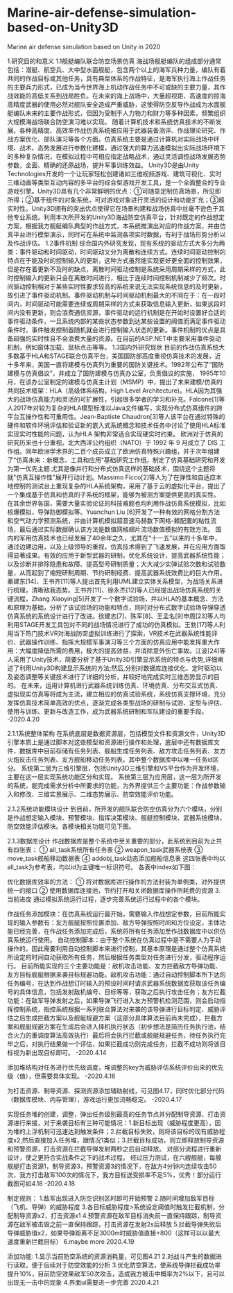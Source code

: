 # Marine-air-defense-simulation-based-on-Unity3D
Marine air defense simulation based on Unity in 2020

1.研究目的和意义
1.1舰艇编队联合防空场景仿真
海战场舰艇编队的组成部分通常包括：潜艇、航空兵、大中型水面舰艇，包含两个以上的海军兵种力量，编队有着共同的作战目标或其他任务，具有典型体系的作战特征，是海军执行海上作战任务的主要兵力形式，已成为当今世界海上机动作战任务中不可或缺的主要力量，其作战效能的高低关系到战局胜负。在未来的海上战场中，大量超视距、高速度的掠海高精度武器的使用必然对舰队安全造成严重威胁，这使得防空反导作战成为水面舰艇编队未来的主要作战形式，但因为受制于人力物力和财力等多种因素，频繁组织大规模海战场联合防空演习难以实现。
随着计算机技术和系统仿真技术的不断发展，各种高精度、高效率作战仿真系统被应用于武器装备测评、作战理论研究、作战方案优化、部队演习等各个方面。仿真系统主要是通过计算机对实际战场中环境、战术、态势发展进行参数化建模，通过强大的算力迅速模拟出实际战场环境下的多种复杂情况，在模拟过程中可相应指定战略战术，通过灵活调控战场发展态势参数，全面、精确的还原战场，提升军事训练效益。
Unity3D是由Unity Technologies开发的一个让玩家轻松创建诸如三维视频游戏、建筑可视化、实时三维动画等类型互动内容的多平台的综合型游戏开发工具，是一个全面整合的专业游戏引擎。Unity3D具有几个非常鲜明的优点：①可随意定制仿真场景，所见即所得；②基于组件的对象系统，可对游戏对象进行灵活的设计和功能扩充；③超实时性。Unity3D拥有的突出优点使得它在场景构建和战场仿真中丝毫不逊色于其他专业系统。利用本次所开发的Unity3D海战防空仿真平台，针对既定的作战想定方案，根据我方舰艇编队典型的作战方式，本系统推演出对应的作战方案，并由仿真平台进行模型演示，同时可在系统中监测各项实时数据，有利于战场形势分析以及作战评估。
1.2事件机制
综合国内外研究发现，现有系统的驱动方式大多分为两类：事件驱动和时间驱动，时间驱动又分为离散和连续方式。连续时间驱动控制的特点在于能及时的控制输入的更新，这种方式虽然能实现更好更全面的控制效果，但是存在着更新不及时的缺点，离散时间驱动控制是系统采用周期采样的方式，此时控制输入的更新只会在离散时间进行，相比于连续时间控制机制减少了频次。时间驱动控制相对于某些实时性要求较高的系统来说无法实现系统信息的及时更新，故引进了事件驱动机制。事件驱动机制与时间驱动机制最大的不同在于：在一段时间内，时间驱动可能需要连续或周期采样的方式来获取信息输入更新，如果这段时间内没有更新，则会浪费通信资源，事件驱动的运行机制是在开始时设置好合适的事件驱动条件，一旦系统内部的某些状态参数到达某些设置的阈值而满足事件驱动条件时，事件触发控制器随机就会进行控制输入状态的更新。事件机制的优点是具备超强的实时性且不会浪费大量的资源。在目前的ASP.NET中主要采用事件驱动机制，例如窗体加载、鼠标点击等等。
1.3国内外研究现状
目前的作战仿真系统大多数基于HLA和STAGE联合仿真平台，美国国防部高度重视仿真技术的发展，近十多年来，美国一直将建模与仿真列为重要的国防关键技术。1992年公布了“国防建模与仿真倡议”，并成立了国防建模与仿真办公室，负责倡议的实施， 1995年10月，在该办公室制定的建模与仿真主计划（MSMP）中，提出了未来建模/仿真的共同技术框架：HLA（高级体系结构，High Level Architecture)。HLA因为其强大的战场仿真能力和灵活的可扩展性，引起很多学者的学习和补充。Falcone[1]等人2017年对较为复杂的HLA模型标准以Java文件编写，实现分布式仿真组件的跨平台互操作性和可重用性。Jean-Baptiste Chaudron[3]等人该平台在通过特殊的硬件和软件环境评估和验证新的嵌入式系统概念和技术任务中讨论了使用HLA标准实现实时性能的问题，认为HLA 架构非常适合实现硬实时约束。
欧洲对于仿真的研究历来也十分重视。北大西洋公约组织（NATO）于 1992 年 9 月成立了 DIS 工作组。同年欧洲学术界的二百个成员成立了欧洲仿真特殊兴趣组，并于次年组建了"仿真未来：新概念、工具和应用"基础研究工作组。制定了仿真基础研究和开发为第一优先主题.尤其是像并行和分布式仿真这样的基础技术，围绕这个主题将就"仿真互操作性"展开行动计划。Massimo Ficco[2]等人为了在弹性和自适应本地控制的测试台上重现复杂的HLA系统架构，采用了基于云的虚拟化平台，提出了一个集成基于仿真和仿真的子系统的框架，能够为被测方案提供更高的真实性。
在其余世界各国，需要大量实验论证的科技难题也均利用作战仿真系统模拟，比如核爆模拟，导弹防御模拟等。Yuanchun Liu [6]开发了一种有效的网格分割方法和空气动力学预测系统，并由计算机模拟超音速马赫数下网格-鳍配置的粘性流场，最后通过实际数据确认该方法是数值网格翅片流场数值模拟的有效方法。
国内的军用仿真技术也已经发展了40余年之久，尤其在“十一五”以来的十多年中，通过边建边用，以及上级领导的重视，仿真技术得到了飞速发展，并在应用方面取得显著成果。有效的应用于新型武器的研制，优化系统设计，提高武器系统性能；以及诊断并排除隐患和故障、提高型号研制质量；大大减少实弹试验次数和试验数量，从而起到了缩短研制周期、节约研制经费、提高武器系统效费比的巨大作用。秦建东[14]、王书齐[11]等人提出首先利用UML建立实体关系模型，为战场关系进行梳理，清晰敌我态势。王书齐[11]、徐永杰[12]等人已经提出战场仿真系统的关键流程，Zhang Xiaoying[5]开发了一个数字试验场，并以HLA的基本概念、方法和原理为基础，分析了该试验场的功能和特点，同时对分布式数字试验场导弹穿透仿真系统的系统设计进行了改进。徐建志[7]、陈军[8]、王孟名[9]申周[23]等人均利用STAGE开发工具包对不同的战场情况进行了成功的仿真模拟。王勃[17]等人利用当下热门技术VR对海战防空虚拟训练进行了探索，VR技术在武器系统性能评价、武器操作训练、指挥大规模军事演习等三个方面的仿真应用中能发挥重大作用：大幅度降低所需的费用，极大的提高效益，并消除意外伤亡事故。江波[24]等人采用了Unity技术，简要分析了基于Unity3D引擎显示系统的特点与优势,详细阐述了利用Unity3D构建显示系统的方法;然后,分别对数据库连接优化、定时驱动以及姿态调整等关键技术进行了详细的分析，并较好地完成实时三维态势显示的目的。
在未来，运用计算机进行武器系统训练仿真、环境仿真、分布交互式仿真、虚拟现实仿真等将成为主流，建立相应的仿真试验系统，系统仿真支撑环境，充分发挥仿真技术简单高效的优点，逐渐完成各类型战场的研制与试验、定型与评估、使用与训练、更新与改造工作，成为武器系统研制和军队建设的重要手段。
-2020.4.20

2.1.1系统整体架构
在系统底层是数据资源层，包括模型文件和资源文件，Unity3D引擎本质上是通过脚本对这些模型和资源进行操作和处理，底层中还有数据库文件，数据库中目前存储有任务列表、舰船生成任务列表、敌方攻击任务列表、友方火炮反击任务列表、友方舰船移动任务列表。其中整个数据库中以唯一任务id区分。
系统第二层为三维引擎层，包括Unity3D三维引擎和VS平台作为开发环境，主要在这一层实现系统功能区分和实现。
系统第三层为应用层，这一层为所开发的系统，能完成需求分析中所要求的功能，为外界提供三个主要功能：作战参数输入和修改、三维实景展示、二维态势展示、防空效能评价功能。

2.1.2系统功能模块设计
到目前，所开发的舰队联合防空仿真分为六个模块，分别是作战想定输入模块、预警模块、指挥决策模块、舰艇控制模块、武器系统模块、防空效能评估模块。各模块相关功能可见下图。

2.1.3数据库设计
作战数据库是整个系统中至关重要的部分，此系统到目前为止共有四张表：
①	all_task系统所有任务表
②	weapon_task武器系统表
③	move_task舰船移动数据表
④	addobj_task动态添加舰船信息表
这四张表中均以all_task为参考表，均以id为主键唯一标识符号。
各表中index如下图：
 
优化数据库效率的方法：
①	将对数据库进行操作的方法封装为单例类，对外提供统一的接口
②	使用数据库连接池，节约打开和关闭数据库操作所耗费的资源
3.当前进度
通过模拟系统运行过程，逐步完善系统运行过程中的各个模块。
 
作战任务添加模块：在仿真系统运行最开始，需要输入作战想定参数，目前所能实现的输入参数有：友方舰艇按照位置添加、敌方导弹按照时间和方位设定，主体功能已经完善，在作战任务添加完成后，系统将所有任务添加至作战数据库中以供仿真系统运行使用。
自动控制脚本：由于整个系统在仿真过程中是不需要人为手动操作的，因此需要利用自动控制脚本来进行控制，其基本原理是通过整个仿真系统所设定的时间自动获取所有任务，然后根据任务类型对任务进行分发，驱动程序运行。
目前所能实现的三个主要功能是：敌机攻击功能、友方拦截敌方导弹功能、友方目标舰艇根据来袭目标规避功能。敌机攻击功能：通过自动控制脚本所下达的任务编号，在达到作战想订时输入的预设时间时请求武器系统数据库获取该任务编号的具体信息，包括发射敌机编号、目标等等，获取之后执行攻击任务；友方拦截功能：在敌军导弹发射之后，如果导弹飞行进入友方预警机检测范围，则会启动指挥控制系统，指控系统根据一系列联合算法对来袭的该导弹进行目标判定、威胁评估之后生成拦截方案以及舰艇规避方案（这部分具体算法目前尚未完成），拦截方案和舰艇规避方案在生成后会进入择机执行状态（初步想法是简历任务执行池，结合火力的重调度算法高效执行）最后将会执行拦截或舰艇规避任务，待任务执行完毕之后，对执行结果做一个评估，如果拦截成功则完成任务，拦截不成功则将该目标视为新出现目标即可。
-2020.4.14

添加堆结构对任务进行优先级调度，堆调整的key为威胁评估系统评价出来的优先级（值），但需要具体实现。
-2020.4.16

为打击资源、制导资源、探测资源添加辅助射线，可见图4.17，同时优化部分代码（数据库模块、内存管理），游戏运行更加流畅稳定。
-2020.4.17

实现任务堆的创建，调整，弹出任务级别最高的任务节点并分配制导资源、打击资源进行来接，对于来袭目标有三种可能情况：1.新目标出现（威胁程度更高），因为堆的上浮机制可迅速达到触发条件；2.拦截目标失败，则将该目标的现有威胁程度x2,然后直接加入任务堆，跟情况1类似；3.拦截目标成功，则立即释放制导资源和预警资源，打击资源在拦截导弹发射两秒之后自动释放。
对部分流程进行重新设计，使之更符合实战条件之下的战术过程。
经过压力测试，在六艘舰艇，每艘舰艇打击资源1，制导资源3，预警资源3的情况下，在敌方4分钟内连续攻击50次，我方打击敌军100次的情况下，我方目标送受损率不足5%，优秀！部分运行截图可如4.18
-2020.4.18

制定规则：
1.敌军出现进入防空识别区时即可开始预警
2.随时间增加敌军目标（飞机、导弹）的威胁程度
3.各目标威胁程度>系统设定阈值时触发拦截机制，分配制导资源x2，打击资源x1
4.预警资源在敌军目标消失前一直保持跟踪，制导资源在敌军被击毁之前一直保持跟踪，打击资源在发射2s后释放
5.拦截导弹失败后导弹威胁值x2，如果导弹距离不足3000m时威胁值直接+800（这样可以以最大速度重新拦截目标）
6.maybe more
2020.4.19

添加功能:
1.显示当前防空系统的资源消耗量，可见图4.21
2.对战斗产生的数据进行读取，便于后续对于防空效能的分析
3.优化防空算法，使系统导弹拦截成功率提升10%，目前防空效果敌军50次攻击，造成我方被击中概率为2%以下，且可以出现无一击中的现象
4.界面ui需要进一步完善
2020.4.21